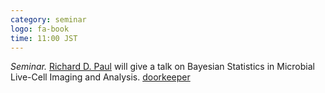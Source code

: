 ```yaml
---
category: seminar
logo: fa-book
time: 11:00 JST
---
```


*Seminar.* [Richard D. Paul](https://ripaul.github.io) will give a talk on Bayesian Statistics in Microbial Live-Cell Imaging and Analysis. [doorkeeper](https://c5dc59ed978213830355fc8978.doorkeeper.jp/events/191666)
